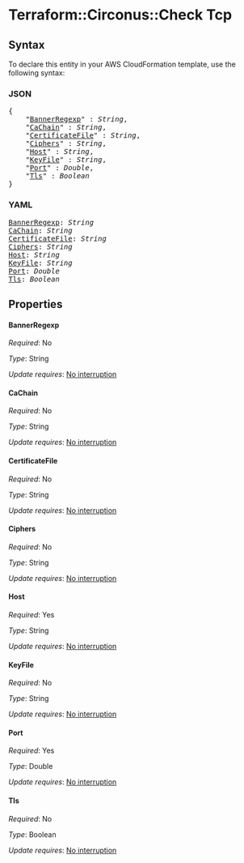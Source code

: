 # Terraform::Circonus::Check Tcp

## Syntax

To declare this entity in your AWS CloudFormation template, use the following syntax:

### JSON

<pre>
{
    "<a href="#bannerregexp" title="BannerRegexp">BannerRegexp</a>" : <i>String</i>,
    "<a href="#cachain" title="CaChain">CaChain</a>" : <i>String</i>,
    "<a href="#certificatefile" title="CertificateFile">CertificateFile</a>" : <i>String</i>,
    "<a href="#ciphers" title="Ciphers">Ciphers</a>" : <i>String</i>,
    "<a href="#host" title="Host">Host</a>" : <i>String</i>,
    "<a href="#keyfile" title="KeyFile">KeyFile</a>" : <i>String</i>,
    "<a href="#port" title="Port">Port</a>" : <i>Double</i>,
    "<a href="#tls" title="Tls">Tls</a>" : <i>Boolean</i>
}
</pre>

### YAML

<pre>
<a href="#bannerregexp" title="BannerRegexp">BannerRegexp</a>: <i>String</i>
<a href="#cachain" title="CaChain">CaChain</a>: <i>String</i>
<a href="#certificatefile" title="CertificateFile">CertificateFile</a>: <i>String</i>
<a href="#ciphers" title="Ciphers">Ciphers</a>: <i>String</i>
<a href="#host" title="Host">Host</a>: <i>String</i>
<a href="#keyfile" title="KeyFile">KeyFile</a>: <i>String</i>
<a href="#port" title="Port">Port</a>: <i>Double</i>
<a href="#tls" title="Tls">Tls</a>: <i>Boolean</i>
</pre>

## Properties

#### BannerRegexp

_Required_: No

_Type_: String

_Update requires_: [No interruption](https://docs.aws.amazon.com/AWSCloudFormation/latest/UserGuide/using-cfn-updating-stacks-update-behaviors.html#update-no-interrupt)

#### CaChain

_Required_: No

_Type_: String

_Update requires_: [No interruption](https://docs.aws.amazon.com/AWSCloudFormation/latest/UserGuide/using-cfn-updating-stacks-update-behaviors.html#update-no-interrupt)

#### CertificateFile

_Required_: No

_Type_: String

_Update requires_: [No interruption](https://docs.aws.amazon.com/AWSCloudFormation/latest/UserGuide/using-cfn-updating-stacks-update-behaviors.html#update-no-interrupt)

#### Ciphers

_Required_: No

_Type_: String

_Update requires_: [No interruption](https://docs.aws.amazon.com/AWSCloudFormation/latest/UserGuide/using-cfn-updating-stacks-update-behaviors.html#update-no-interrupt)

#### Host

_Required_: Yes

_Type_: String

_Update requires_: [No interruption](https://docs.aws.amazon.com/AWSCloudFormation/latest/UserGuide/using-cfn-updating-stacks-update-behaviors.html#update-no-interrupt)

#### KeyFile

_Required_: No

_Type_: String

_Update requires_: [No interruption](https://docs.aws.amazon.com/AWSCloudFormation/latest/UserGuide/using-cfn-updating-stacks-update-behaviors.html#update-no-interrupt)

#### Port

_Required_: Yes

_Type_: Double

_Update requires_: [No interruption](https://docs.aws.amazon.com/AWSCloudFormation/latest/UserGuide/using-cfn-updating-stacks-update-behaviors.html#update-no-interrupt)

#### Tls

_Required_: No

_Type_: Boolean

_Update requires_: [No interruption](https://docs.aws.amazon.com/AWSCloudFormation/latest/UserGuide/using-cfn-updating-stacks-update-behaviors.html#update-no-interrupt)

